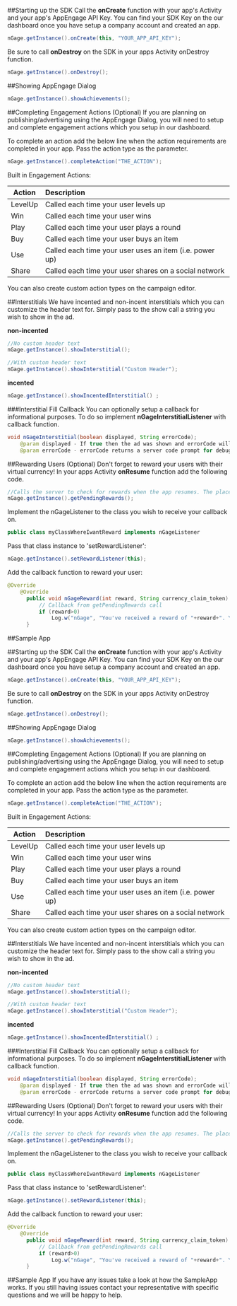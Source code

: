 
##Starting up the SDK
Call the **onCreate** function with your app's Activity and your app's AppEngage API Key. You can find your SDK Key on the our dashboard once you have setup a company account and created an app.

```Java
nGage.getInstance().onCreate(this, "YOUR_APP_API_KEY");
```

Be sure to call **onDestroy** on the SDK in your apps Activity onDestroy function.
```Java
nGage.getInstance().onDestroy();
```

##Showing AppEngage Dialog
```Java
nGage.getInstance().showAchievements();
```

##Completing Engagement Actions (Optional)
If you are planning on publishing/advertising using the AppEngage Dialog, you will need to setup and complete engagement actions which you setup in our dashboard.  

To complete an action add the below line when the action requirements are completed in your app. Pass the action type as the parameter.

```Java
nGage.getInstance().completeAction("THE_ACTION");
```

Built in Engagement Actions:

| Action        | Description   |
| ------------- |:------------- |
| LevelUp      | Called each time your user levels up |
| Win      | Called each time your user wins      |
| Play |  Called each time your user plays a round      |
| Buy | Called each time your user buys an item      |
| Use | Called each time your user uses an item (i.e. power up)     |
| Share | Called each time your user shares on a social network     |

You can also create custom action types on the campaign editor.

##Interstitials
We have incented and non-incent interstitials which you can customize the header text for. Simply pass to the show call a string you wish to show in the ad.

**non-incented**
```Java
//No custom header text
nGage.getInstance().showInterstitial();

//With custom header text 
nGage.getInstance().showInterstitial("Custom Header");
```


**incented**
```Java
nGage.getInstance().showIncentedInterstitial() ;
```

###Interstitial Fill Callback
You can optionally setup a callback for informational purposes. To do so implement **nGageInterstitialListener** with callback function.
```Java
void nGageInterstitial(boolean displayed, String errorCode); 
	@param displayed - If true then the ad was shown and errorCode will be null. If false then no inventory was available or some other server error occurred.
	@param errorCode - errorCode returns a server code prompt for debugging.
```


##Rewarding Users (Optional)
Don't forget to reward your users with their virtual currency!
In your apps Activity **onResume** function add the following code.

```Java
//Calls the server to check for rewards when the app resumes. The placement of this code is crucial to keep your users happy!
nGage.getInstance().getPendingRewards();
```

Implement the nGageListener to the class you wish to receive your callback on.
```Java
public class myClassWhereIwantReward implements nGageListener
```

Pass that class instance to 'setRewardListener':
```Java
nGage.getInstance().setRewardListener(this);
```

Add the callback function to reward your user:
```Java
@Override
    @Override
	  public void nGageReward(int reward, String currency_claim_token) {
		  // Callback from getPendingRewards call
		  if (reward>0)
			  Log.w("nGage", "You've received a reward of "+reward+". Your server confirmation token is "+ currency_claim_token);
	  }
```


##Sample App

##Starting up the SDK
Call the **onCreate** function with your app's Activity and your app's AppEngage API Key. You can find your SDK Key on the our dashboard once you have setup a company account and created an app.

```Java
nGage.getInstance().onCreate(this, "YOUR_APP_API_KEY");
```

Be sure to call **onDestroy** on the SDK in your apps Activity onDestroy function.
```Java
nGage.getInstance().onDestroy();
```

##Showing AppEngage Dialog
```Java
nGage.getInstance().showAchievements();
```

##Completing Engagement Actions (Optional)
If you are planning on publishing/advertising using the AppEngage Dialog, you will need to setup and complete engagement actions which you setup in our dashboard.  

To complete an action add the below line when the action requirements are completed in your app. Pass the action type as the parameter.

```Java
nGage.getInstance().completeAction("THE_ACTION");
```

Built in Engagement Actions:

| Action        | Description   |
| ------------- |:------------- |
| LevelUp      | Called each time your user levels up |
| Win      | Called each time your user wins      |
| Play |  Called each time your user plays a round      |
| Buy | Called each time your user buys an item      |
| Use | Called each time your user uses an item (i.e. power up)     |
| Share | Called each time your user shares on a social network     |

You can also create custom action types on the campaign editor.

##Interstitials
We have incented and non-incent interstitials which you can customize the header text for. Simply pass to the show call a string you wish to show in the ad.

**non-incented**
```Java
//No custom header text
nGage.getInstance().showInterstitial();

//With custom header text 
nGage.getInstance().showInterstitial("Custom Header");
```


**incented**
```Java
nGage.getInstance().showIncentedInterstitial() ;
```

###Interstitial Fill Callback
You can optionally setup a callback for informational purposes. To do so implement **nGageInterstitialListener** with callback function.
```Java
void nGageInterstitial(boolean displayed, String errorCode); 
	@param displayed - If true then the ad was shown and errorCode will be null. If false then no inventory was available or some other server error occurred.
	@param errorCode - errorCode returns a server code prompt for debugging.
```


##Rewarding Users (Optional)
Don't forget to reward your users with their virtual currency!
In your apps Activity **onResume** function add the following code.

```Java
//Calls the server to check for rewards when the app resumes. The placement of this code is crucial to keep your users happy!
nGage.getInstance().getPendingRewards();
```

Implement the nGageListener to the class you wish to receive your callback on.
```Java
public class myClassWhereIwantReward implements nGageListener
```

Pass that class instance to 'setRewardListener':
```Java
nGage.getInstance().setRewardListener(this);
```

Add the callback function to reward your user:
```Java
@Override
    @Override
	  public void nGageReward(int reward, String currency_claim_token) {
		  // Callback from getPendingRewards call
		  if (reward>0)
			  Log.w("nGage", "You've received a reward of "+reward+". Your server confirmation token is "+ currency_claim_token);
	  }
```


##Sample App
If you have any issues take a look at how the SampleApp works. If you still having issues contact your representative with specific questions and we will be happy to help. 
